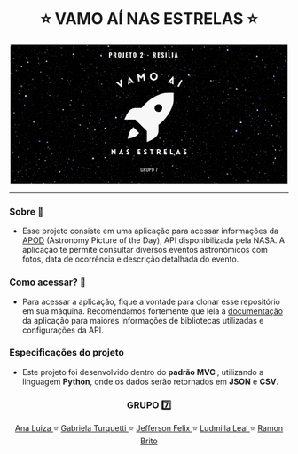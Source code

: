 <h1 align="center">⭐️ VAMO AÍ NAS ESTRELAS ⭐️</h1> 

<p align="center">
  <img src="NASA_API.png">
</p>

***

### Sobre 🧠
* Esse projeto consiste em uma aplicação para acessar informações da [APOD](https://apod.nasa.gov/apod/astropix.html) (Astronomy Picture of the Day), API disponibilizada pela NASA. A aplicação te permite consultar diversos eventos astronômicos com fotos, data de ocorrência e descrição detalhada do evento. 


### Como acessar? 🌌
* Para acessar a aplicação, fique a vontade para clonar esse repositório em sua máquina. Recomendamos fortemente que leia a [documentação](https://github.com/turquetti/Projeto2-VamoAI/wiki) da aplicação para maiores informações de bibliotecas utilizadas e configurações da API.

### Especificações do projeto
* Este projeto foi desenvolvido dentro do <b> padrão MVC </b>, utilizando a linguagem <b> Python</b>, onde os dados serão retornados em <b>JSON</B> e <b>CSV</b>.



<h3 align="center"> GRUPO 7️⃣ </h3> 
<p align="center">
  <a href="https://github.com/soaresana"> Ana Luiza </a> ⭐️
  <a href="https://github.com/turquetti"> Gabriela Turquetti </a> ⭐️
  <a href="https://github.com/Jeffersonfelixz"> Jefferson Felix </a> ⭐️
  <a href="https://github.com/LudmilaLeal"> Ludmilla Leal </a> ⭐️
  <a href="https://github.com/ramonbrito1995"> Ramon Brito</a>
</p>
